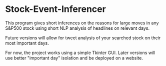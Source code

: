# Stock-Event-Inferencer
This program gives short inferences on the reasons for large moves in any S&P500 stock using short NLP analysis of headlines on relevant days.

Future versions will allow for tweet analysis of your searched stock on their most important days.

For now, the project works using a simple Tkinter GUI. Later versions will use better "important day" isolation and be deployed on a website. 

